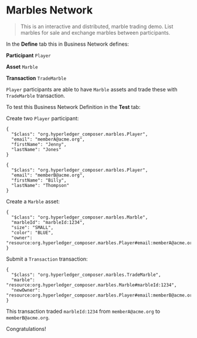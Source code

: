 # Marbles Network

> This is an interactive and distributed, marble trading demo. List marbles for sale and exchange marbles between participants.

In the **Define** tab this in Business Network defines:

**Participant**
`Player`

**Asset**
`Marble`

**Transaction**
`TradeMarble`

`Player` participants are able to have `Marble` assets and trade these with `TradeMarble` transaction.

To test this Business Network Definition in the **Test** tab:

Create two `Player` participant:

```
{
  "$class": "org.hyperledger_composer.marbles.Player",
  "email": "memberA@acme.org",
  "firstName": "Jenny",
  "lastName": "Jones"
}
```

```
{
  "$class": "org.hyperledger_composer.marbles.Player",
  "email": "memberB@acme.org",
  "firstName": "Billy",
  "lastName": "Thompson"
}
```

Create a `Marble` asset:

```
{
  "$class": "org.hyperledger_composer.marbles.Marble",
  "marbleId": "marbleId:1234",
  "size": "SMALL",
  "color": "BLUE",
  "owner": "resource:org.hyperledger_composer.marbles.Player#email:memberA@acme.org"
}
```

Submit a `Transaction` transaction:

```
{
  "$class": "org.hyperledger_composer.marbles.TradeMarble",
  "marble": "resource:org.hyperledger_composer.marbles.Marble#marbleId:1234",
  "newOwner": "resource:org.hyperledger_composer.marbles.Player#email:memberB@acme.org"
}
```

This transaction traded `marbleId:1234` from `memberA@acme.org` to `memberB@acme.org`.

Congratulations!
